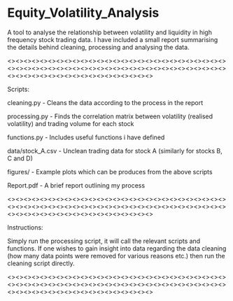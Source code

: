 # Equity_Volatility_Analysis
A tool to analyse the relationship between volatility and liquidity in high frequency stock trading data. I have included a small report summarising
the details behind cleaning, processing and analysing the data.

<><><><><><><><><><><><><><><><><><><><><><><><><><><><><><><><><><><><><><><><><><><><><><><><><><><><><><><><><><><><><><><><><><><><><><><><>

Scripts:

cleaning.py - Cleans the data according to the process in the report

processing.py - Finds the correlation matrix between volatility (realised volatility) and trading volume for each stock

functions.py - Includes useful functions i have defined

data/stock_A.csv - Unclean trading data for stock A (similarly for stocks B, C and D)

figures/ - Example plots which can be produces from the above scripts

Report.pdf - A brief report outlining my process

<><><><><><><><><><><><><><><><><><><><><><><><><><><><><><><><><><><><><><><><><><><><><><><><><><><><><><><><><><><><><><><><><><><><><><><><>

Instructions:

Simply run the processing script, it will call the relevant scripts and functions. If one wishes to gain insight into data regarding the data
cleaning (how many data points were removed for various reasons etc.) then run the cleaning script directly.

<><><><><><><><><><><><><><><><><><><><><><><><><><><><><><><><><><><><><><><><><><><><><><><><><><><><><><><><><><><><><><><><><><><><><><><><>
